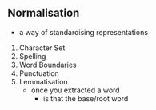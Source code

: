 ## Normalisation
- a way of standardising representations
1. Character Set
2. Spelling
3. Word Boundaries
4. Punctuation
5. Lemmatisation
	- once you extracted a word 
		- is that the base/root word
